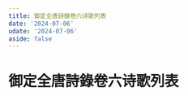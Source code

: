 ```yaml
---
title: 御定全唐詩錄卷六诗歌列表
date: '2024-07-06'
udate: '2024-07-06'
aside: false
---
```

# 御定全唐詩錄卷六诗歌列表

<PoemList :list="poems" :authorMap="authorMap" :chapternum="6" />

<script setup>
const chapter = '卷六';
import poems from '/data/qtsl/卷六/poems.json'
import authorMap from '/data/qtsl/卷六/author.json'
</script>
